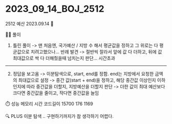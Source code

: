 # 2023_09_14_BOJ_2512

2512 예산 2023.09.14 📆

👩‍🏫 풀이

1. 틀린 풀이
   -> 맨 처음엔, 국가예산 / 지방 수 해서 평균값을 정하고 그 위로는 다 평균값으로 치려고했으나... 반례 발견
   -> 절반씩 잘라서 앞에 값 다 더하고, 뒤에 값 최대값으로 싹 다 더해줬을때 넘치는지 판단... 시간초과

---

2. 정답을 보고옴
   -> 이분탐색으로, start, end를 정함. end는 지방에서 요청한 금액의 최대값으로 설정
   -> 중간 값(start + end)을 정하고, 해당 중간값 이상인지 이하인지에 따라 중간값을 더할지, 지방예산을 더할지 판단
   -> 더한 값이 최대 예산보다 크다면 중간값을 줄이고, 작다면 중간값을 늘임

⏱️ 성능
메모리 시간 코드길이
15700 176 1169

🔍 PLUS
이분 탐색 .. 구현하기까지가 참 생각하기 어렵다.

